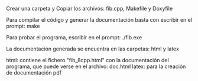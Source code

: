 Crear una carpeta y Copiar los archivos: fib.cpp, Makefile y Doxyfile

Para compilar el código y generar la documentación basta con escribir en el prompt: make 

Para probar el programa, escribir en el prompt: ./fib.exe

La documentación generada se encuentra en las carpetas: html y latex

html: contiene el fichero "fib_8cpp.html" con la documentación del programa, que puede verse en el archivo: doc.html
latex: para la creación de documentación pdf



